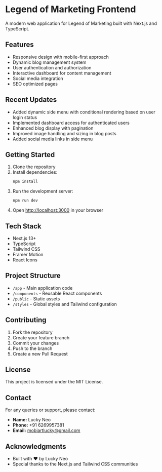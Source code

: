 # Legend of Marketing Frontend

A modern web application for Legend of Marketing built with Next.js and TypeScript.

## Features

- Responsive design with mobile-first approach
- Dynamic blog management system
- User authentication and authorization
- Interactive dashboard for content management
- Social media integration
- SEO optimized pages

## Recent Updates

- Added dynamic side menu with conditional rendering based on user login status
- Implemented dashboard access for authenticated users
- Enhanced blog display with pagination
- Improved image handling and sizing in blog posts
- Added social media links in side menu

## Getting Started

1. Clone the repository
2. Install dependencies:
   ```bash
   npm install
   ```
3. Run the development server:
   ```bash
   npm run dev
   ```
4. Open [http://localhost:3000](http://localhost:3000) in your browser

## Tech Stack

- Next.js 13+
- TypeScript
- Tailwind CSS
- Framer Motion
- React Icons

## Project Structure

- `/app` - Main application code
- `/components` - Reusable React components
- `/public` - Static assets
- `/styles` - Global styles and Tailwind configuration

## Contributing

1. Fork the repository
2. Create your feature branch
3. Commit your changes
4. Push to the branch
5. Create a new Pull Request

## License

This project is licensed under the MIT License.

## Contact

For any queries or support, please contact:

- **Name:** Lucky Neo
- **Phone:** +91 6269957381
- **Email:** mobiartlucky@gmail.com

## Acknowledgments

- Built with ❤️ by Lucky Neo
- Special thanks to the Next.js and Tailwind CSS communities 